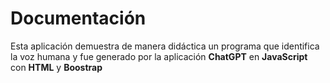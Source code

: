 # Documentación
Esta aplicación demuestra de manera didáctica un programa que identifica la voz humana y fue generado por la aplicación **ChatGPT** en **JavaScript** con **HTML** y **Boostrap**
